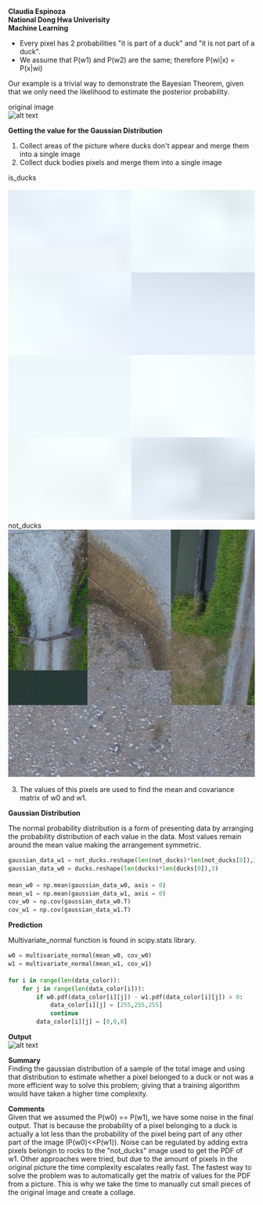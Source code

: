 <b>Claudia Espinoza<br>
National Dong Hwa Univerisity <br>
Machine Learning </b>


- Every pixel has 2 probabilities "it is part of a duck" and "it is not part of a duck".
- We assume that P(w1) and P(w2) are the same; therefore P(wi|x) = P(x|wi)

Our example is a trivial way to demonstrate the Bayesian Theorem, given that we
only need the likelihood to estimate the posterior probability.

original image<br>
![alt text](https://github.com/dark-souls-slays/GaussianModel/blob/master/original.jpg)

<b>Getting the value for the Gaussian Distribution<br></b>
1. Collect areas of the picture where ducks don't appear and merge them into a single image
2. Collect duck bodies pixels and merge them into a single image

is_ducks<br>                                          
![alt text](https://github.com/dark-souls-slays/GaussianModel/blob/master/is_ducks.jpg)
not_ducks<br>
![alt text](https://github.com/dark-souls-slays/GaussianModel/blob/master/not_ducks.jpg)

3. The values of this pixels are used to find the mean and covariance matrix of w0 and w1.


<b>Gaussian Distribution</b>

The normal probability distribution is a form of presenting data by arranging the
probability distribution of each value in the data. Most values remain
around the mean value making the arrangement symmetric.

```python
gaussian_data_w1 = not_ducks.reshape(len(not_ducks)*len(not_ducks[0]),3)
gaussian_data_w0 = ducks.reshape(len(ducks)*len(ducks[0]),3)

mean_w0 = np.mean(gaussian_data_w0, axis = 0)
mean_w1 = np.mean(gaussian_data_w1, axis = 0)
cov_w0 = np.cov(gaussian_data_w0.T)
cov_w1 = np.cov(gaussian_data_w1.T)
```

<b>Prediction</b>

Multivariate_normal function is found in scipy.stats library.
```python
w0 = multivariate_normal(mean_w0, cov_w0)
w1 = multivariate_normal(mean_w1, cov_w1)

for i in range(len(data_color)):
	for j in range(len(data_color[i])):
		if w0.pdf(data_color[i][j]) - w1.pdf(data_color[i][j]) > 0:
			data_color[i][j] = [255,255,255]
			continue
		data_color[i][j] = [0,0,0]
```
<b>Output</b><br>
![alt text](https://github.com/dark-souls-slays/GaussianModel/blob/master/output.png)

<b>Summary</b><br>
Finding the gaussian distribution of a sample of the total image and using that
distribution to estimate whether a pixel belonged to a duck or not was a more
efficient way to solve this problem; giving that a training algorithm would have
taken a higher time complexity.

<b>Comments</b><br>
Given that we assumed the P(w0) == P(w1), we have some noise in the final
output. That is because the probability of a pixel belonging to a duck is actually
a lot less than the probability of the pixel being part of any other part of the
image (P(w0)<<P(w1)). Noise can be regulated by adding extra pixels belongin to
rocks to the "not_ducks" image used to get the PDF of w1.
Other approaches were tried, but due to the amount of pixels in the original
picture the time complexity escalates really fast. The fastest way to solve the
problem was to automatically get the matrix of values for the PDF from a picture.
This is why we take the time to manually cut small pieces of the original image
and create a collage.
